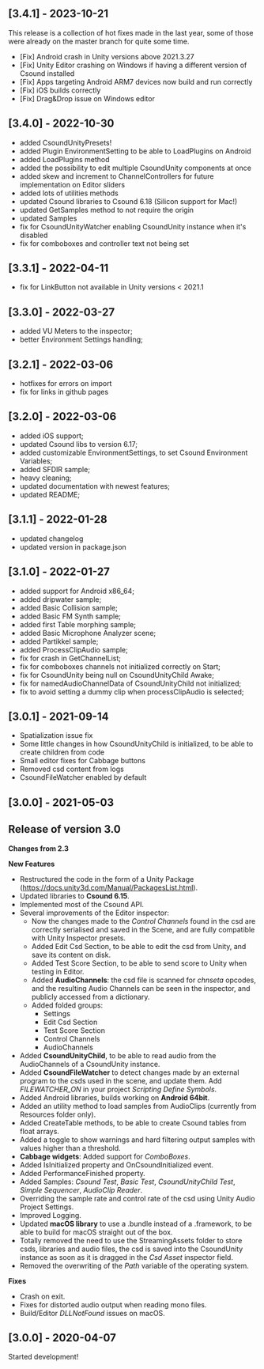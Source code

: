 ## [3.4.1] - 2023-10-21

This release is a collection of hot fixes made in the last year, some of those were already on the master branch for quite some time.

- [Fix] Android crash in Unity versions above 2021.3.27  
- [Fix] Unity Editor crashing on Windows if having a different version of Csound installed  
- [Fix] Apps targeting Android ARM7 devices now build and run correctly  
- [Fix] iOS builds correctly  
- [Fix] Drag&Drop issue on Windows editor  

## [3.4.0] - 2022-10-30

- added CsoundUnityPresets!
- added Plugin EnvironmentSetting to be able to LoadPlugins on Android
- added LoadPlugins method
- added the possibility to edit multiple CsoundUnity components at once
- added skew and increment to ChannelControllers for future implementation on Editor sliders
- added lots of utilities methods
- updated Csound libraries to Csound 6.18 (Silicon support for Mac!)
- updated GetSamples method to not require the origin
- updated Samples
- fix for CsoundUnityWatcher enabling CsoundUnity instance when it's disabled
- fix for comboboxes and controller text not being set

## [3.3.1] - 2022-04-11

- fix for LinkButton not available in Unity versions < 2021.1

## [3.3.0] - 2022-03-27

- added VU Meters to the inspector;
- better Environment Settings handling;

## [3.2.1] - 2022-03-06

- hotfixes for errors on import
- fix for links in github pages

## [3.2.0] - 2022-03-06

- added iOS support;
- updated Csound libs to version 6.17;
- added customizable EnvironmentSettings, to set Csound Environment Variables;
- added SFDIR sample;
- heavy cleaning;
- updated documentation with newest features;
- updated README;

## [3.1.1] - 2022-01-28

- updated changelog
- updated version in package.json

## [3.1.0] - 2022-01-27

- added support for Android x86_64;
- added dripwater sample;
- added Basic Collision sample;
- added Basic FM Synth sample;
- added first Table morphing sample;
- added Basic Microphone Analyzer scene;
- added Partikkel sample;
- added ProcessClipAudio sample;
- fix for crash in GetChannelList;
- fix for comboboxes channels not initialized correctly on Start;
- fix for CsoundUnity being null on CsoundUnityChild Awake;
- fix for namedAudioChannelData of CsoundUnityChild not initialized;
- fix to avoid setting a dummy clip when processClipAudio is selected;

## [3.0.1] - 2021-09-14

- Spatialization issue fix
- Some little changes in how CsoundUnityChild is initialized, to be able to create children from code
- Small editor fixes for Cabbage buttons
- Removed csd content from logs
- CsoundFileWatcher enabled by default

## [3.0.0] - 2021-05-03

## Release of version 3.0 ##

**Changes from 2.3**

**New Features**
- Restructured the code in the form of a Unity Package (https://docs.unity3d.com/Manual/PackagesList.html).
- Updated libraries to **Csound 6.15**.
- Implemented most of the Csound API.
- Several improvements of the Editor inspector: 
	- Now the changes made to the *Control Channels* found in the csd are correctly serialised and saved in the Scene, and are fully compatible with Unity Inspector presets.
	- Added Edit Csd Section, to be able to edit the csd from Unity, and save its content on disk.
	- Added Test Score Section, to be able to send score to Unity when testing in Editor.
	- Added **AudioChannels**: the csd file is scanned for *chnseta* opcodes, and the resulting Audio Channels can be seen in the inspector, and publicly accessed from a dictionary.
	- Added folded groups:
		- Settings
		- Edit Csd Section
		- Test Score Section
		- Control Channels
		- AudioChannels
- Added **CsoundUnityChild**, to be able to read audio from the AudioChannels of a CsoundUnity instance.
- Added **CsoundFileWatcher** to detect changes made by an external program to the csds used in the scene, and update them. Add *FILEWATCHER_ON* in your project *Scripting Define Symbols*.
- Added Android libraries, builds working on **Android 64bit**.
- Added an utility method to load samples from AudioClips (currently from Resources folder only).
- Added CreateTable methods, to be able to create Csound tables from float arrays.
- Added a toggle to show warnings and hard filtering output samples with values higher than a threshold.
- **Cabbage widgets**: Added support for *ComboBoxes*.
- Added IsInitialized property and OnCsoundInitialized event.
- Added PerformanceFinished property.
- Added Samples: *Csound Test*, *Basic Test*, *CsoundUnityChild Test*, *Simple Sequencer*, *AudioClip Reader*.
- Overriding the sample rate and control rate of the csd using Unity Audio Project Settings.
- Improved Logging.
- Updated **macOS library** to use a .bundle instead of a .framework, to be able to build for macOS straight out of the box.
- Totally removed the need to use the StreamingAssets folder to store csds, libraries and audio files, the csd is saved into the CsoundUnity instance as soon as it is dragged in the *Csd Asset* inspector field.
- Removed the overwriting of the *Path* variable of the operating system.

**Fixes**
- Crash on exit.
- Fixes for distorted audio output when reading mono files.
- Build/Editor *DLLNotFound* issues on macOS.

## [3.0.0] - 2020-04-07

Started development!
